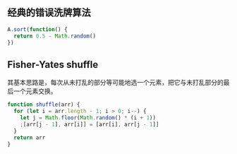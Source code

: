 ## 经典的错误洗牌算法

```js
A.sort(function() {
  return 0.5 - Math.random()
})
```

## Fisher-Yates shuffle

其基本思路是，每次从未打乱的部分等可能地选一个元素，把它与未打乱部分的最后一个元素交换。

```js
function shuffle(arr) {
  for (let i = arr.length - 1; i > 0; i--) {
    let j = Math.floor(Math.random() * (i + 1))
    ;[arr[j - 1], arr[i]] = [arr[i], arr[j - 1]]
  }
  return arr
}
```
